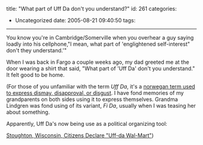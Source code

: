 title: "What part of Uff Da don't you understand?"
id: 261
categories:
  - Uncategorized
date: 2005-08-21 09:40:50
tags:
---

You know you're in Cambridge/Somerville when you overhear a guy saying loadly into his cellphone,&quot;I mean, what part of 'englightened self-interest&quot; don't they understand.'&quot; 

When I was back in Fargo a couple weeks ago, my dad greeted me at the door wearing a shirt that said, &quot;What part of 'Uff Da' don't you understand.&quot; It felt good to be home.

(For those of you unfamiliar with the term _Uff Da_, it's a [norwegan term used to express dismay, disapproval, or disgust](http://www.homestead.com/shellum/Uff_da.html). I have fond memories of my grandparents on both sides using it to express themselves. Grandma Lindgren was fond using of its variant, _Fi Da_, usually when I was teasing her about something. 

Apparently, Uff Da's now being use as a political organizing tool: &nbsp;

[Stoughton, Wisconsin, Citizens Declare &quot;Uff-da Wal-Mart&quot;](http://www.newrules.org/retail/news_archive.php?browseby=slug&amp;slugid=191))

&nbsp;

&nbsp;